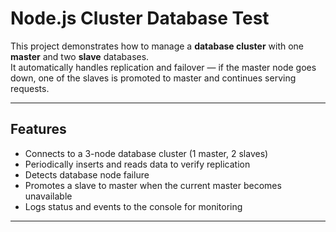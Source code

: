 # Node.js Cluster Database Test

This project demonstrates how to manage a **database cluster** with one **master** and two **slave** databases.  
It automatically handles replication and failover — if the master node goes down, one of the slaves is promoted to master and continues serving requests.

---

## Features

- Connects to a 3-node database cluster (1 master, 2 slaves)
- Periodically inserts and reads data to verify replication
- Detects database node failure
- Promotes a slave to master when the current master becomes unavailable
- Logs status and events to the console for monitoring

---
